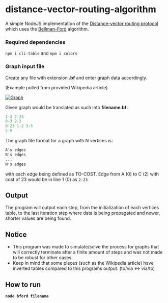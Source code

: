 # distance-vector-routing-algorithm

A simple NodeJS implementation of the [Distance-vector routing protocol](https://en.wikipedia.org/wiki/Distance-vector_routing_protocol "Distance-vector routing protocol") which uses the [Bellman-Ford](https://en.wikipedia.org/wiki/Bellman%E2%80%93Ford_algorithm "Bellman-Ford") algorithm.

### Required dependencies

`npm i cli-table` and `npm i colors`

### Graph input file

Create any file with extension **.bf** and enter graph data accordingly.

(Example pulled from provided Wikipedia article)

[![Graph](https://upload.wikimedia.org/wikipedia/commons/thumb/4/46/Networkabcd.svg/300px-Networkabcd.svg.png "Graph")](https://upload.wikimedia.org/wikipedia/commons/thumb/4/46/Networkabcd.svg/300px-Networkabcd.svg.png "Graph")

Given graph would be translated as such into **filename.bf**:
```js
1-3 2-23
0-3 2-2
0-23 1-2 3-5
2-5
```

The graph file format for a graph with N vertices is:
```html
A's edges
B's edges
...
N's edges
```
with each edge being defined as TO-COST.
Edge from A (0) to C (2) with cost of 23 would be in line 1 (0) as `2-23`

##  Output

The program will output each step, from the initialization of each vertices table, to the last iteration step where data is being propagated and newer, shorter values are being found.

## Notice

- This program was made to simulate/solve the process for graphs that will correctly terminate after a finite amount of steps and was not made to be robust for other cases.
- Keep in mind that some places (such as the Wikipedia article) have inverted tables compared to this programs output. (to/via <-> via/to)

## How to run

**`node bford filename`**
